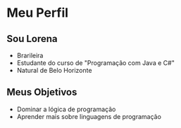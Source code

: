 # Meu Perfil 

## Sou Lorena

- Brarileira
- Estudante do curso de "Programação com Java e C#"
- Natural de Belo Horizonte

## Meus Objetivos 

- Dominar a lógica de programação
- Aprender mais sobre linguagens de programação